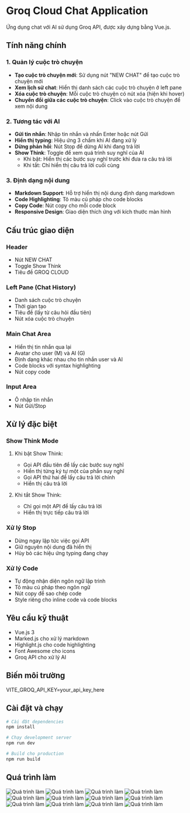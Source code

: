 # Groq Cloud Chat Application

Ứng dụng chat với AI sử dụng Groq API, được xây dựng bằng Vue.js.

## Tính năng chính

### 1. Quản lý cuộc trò chuyện

- **Tạo cuộc trò chuyện mới**: Sử dụng nút "NEW CHAT" để tạo cuộc trò chuyện mới
- **Xem lịch sử chat**: Hiển thị danh sách các cuộc trò chuyện ở left pane
- **Xóa cuộc trò chuyện**: Mỗi cuộc trò chuyện có nút xóa (hiện khi hover)
- **Chuyển đổi giữa các cuộc trò chuyện**: Click vào cuộc trò chuyện để xem nội dung

### 2. Tương tác với AI

- **Gửi tin nhắn**: Nhập tin nhắn và nhấn Enter hoặc nút Gửi
- **Hiển thị typing**: Hiệu ứng 3 chấm khi AI đang xử lý
- **Dừng phản hồi**: Nút Stop để dừng AI khi đang trả lời
- **Show Think**: Toggle để xem quá trình suy nghĩ của AI
  - Khi bật: Hiển thị các bước suy nghĩ trước khi đưa ra câu trả lời
  - Khi tắt: Chỉ hiển thị câu trả lời cuối cùng

### 3. Định dạng nội dung

- **Markdown Support**: Hỗ trợ hiển thị nội dung định dạng markdown
- **Code Highlighting**: Tô màu cú pháp cho code blocks
- **Copy Code**: Nút copy cho mỗi code block
- **Responsive Design**: Giao diện thích ứng với kích thước màn hình

## Cấu trúc giao diện

### Header

- Nút NEW CHAT
- Toggle Show Think
- Tiêu đề GROQ CLOUD

### Left Pane (Chat History)

- Danh sách cuộc trò chuyện
- Thời gian tạo
- Tiêu đề (lấy từ câu hỏi đầu tiên)
- Nút xóa cuộc trò chuyện

### Main Chat Area

- Hiển thị tin nhắn qua lại
- Avatar cho user (M) và AI (G)
- Định dạng khác nhau cho tin nhắn user và AI
- Code blocks với syntax highlighting
- Nút copy code

### Input Area

- Ô nhập tin nhắn
- Nút Gửi/Stop

## Xử lý đặc biệt

### Show Think Mode

1. Khi bật Show Think:

   - Gọi API đầu tiên để lấy các bước suy nghĩ
   - Hiển thị từng ký tự một của phần suy nghĩ
   - Gọi API thứ hai để lấy câu trả lời chính
   - Hiển thị câu trả lời

2. Khi tắt Show Think:
   - Chỉ gọi một API để lấy câu trả lời
   - Hiển thị trực tiếp câu trả lời

### Xử lý Stop

- Dừng ngay lập tức việc gọi API
- Giữ nguyên nội dung đã hiển thị
- Hủy bỏ các hiệu ứng typing đang chạy

### Xử lý Code

- Tự động nhận diện ngôn ngữ lập trình
- Tô màu cú pháp theo ngôn ngữ
- Nút copy để sao chép code
- Style riêng cho inline code và code blocks

## Yêu cầu kỹ thuật

- Vue.js 3
- Marked.js cho xử lý markdown
- Highlight.js cho code highlighting
- Font Awesome cho icons
- Groq API cho xử lý AI

## Biến môi trường

VITE_GROQ_API_KEY=your_api_key_here

## Cài đặt và chạy

```bash
# Cài đặt dependencies
npm install

# Chạy development server
npm run dev

# Build cho production
npm run build
```

## Quá trình làm

![Quá trình làm](./public/screenshoots/1.jpg)
![Quá trình làm](./public/screenshoots/2.jpg)
![Quá trình làm](./public/screenshoots/3.jpg)
![Quá trình làm](./public/screenshoots/4.jpg)
![Quá trình làm](./public/screenshoots/5.jpg)
![Quá trình làm](./public/screenshoots/6.jpg)
![Quá trình làm](./public/screenshoots/7.jpg)
![Quá trình làm](./public/screenshoots/8.jpg)
![Quá trình làm](./public/screenshoots/9.jpg)
![Quá trình làm](./public/screenshoots/10.jpg)
![Quá trình làm](./public/screenshoots/11.jpg)
![Quá trình làm](./public/screenshoots/12.jpg)
